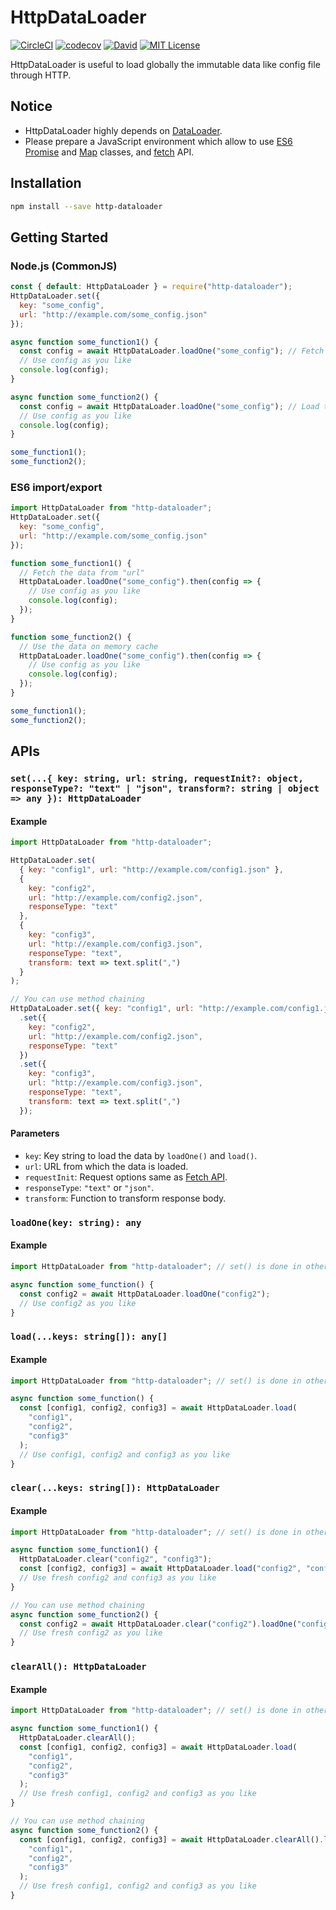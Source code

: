 # HttpDataLoader

[![CircleCI](https://circleci.com/gh/ttokutake/http-dataloader.svg?style=svg)](https://circleci.com/gh/ttokutake/http-dataloader)
[![codecov](https://codecov.io/gh/ttokutake/http-dataloader/branch/master/graph/badge.svg)](https://codecov.io/gh/ttokutake/http-dataloader)
[![David](https://david-dm.org/ttokutake/http-dataloader.svg)](David)
[![MIT License](http://img.shields.io/badge/license-MIT-blue.svg?style=flat)](LICENSE)

HttpDataLoader is useful to load globally the immutable data like config file through HTTP.

## Notice

- HttpDataLoader highly depends on [DataLoader](https://github.com/facebook/dataloader).
- Please prepare a JavaScript environment which allow to use [ES6 Promise](https://developer.mozilla.org/en-US/docs/Web/JavaScript/Reference/Global_Objects/Promise) and [Map](https://developer.mozilla.org/en-US/docs/Web/JavaScript/Reference/Global_Objects/Map) classes,
  and [fetch](https://developer.mozilla.org/en-US/docs/Web/API/Fetch_API) API.

## Installation

```bash
npm install --save http-dataloader
```

## Getting Started

### Node.js (CommonJS)

```js
const { default: HttpDataLoader } = require("http-dataloader");
HttpDataLoader.set({
  key: "some_config",
  url: "http://example.com/some_config.json"
});

async function some_function1() {
  const config = await HttpDataLoader.loadOne("some_config"); // Fetch the data from "url"
  // Use config as you like
  console.log(config);
}

async function some_function2() {
  const config = await HttpDataLoader.loadOne("some_config"); // Load the data on memory cache
  // Use config as you like
  console.log(config);
}

some_function1();
some_function2();
```

### ES6 import/export

```js
import HttpDataLoader from "http-dataloader";
HttpDataLoader.set({
  key: "some_config",
  url: "http://example.com/some_config.json"
});

function some_function1() {
  // Fetch the data from "url"
  HttpDataLoader.loadOne("some_config").then(config => {
    // Use config as you like
    console.log(config);
  });
}

function some_function2() {
  // Use the data on memory cache
  HttpDataLoader.loadOne("some_config").then(config => {
    // Use config as you like
    console.log(config);
  });
}

some_function1();
some_function2();
```

## APIs

### `set(...{ key: string, url: string, requestInit?: object, responseType?: "text" | "json", transform?: string | object => any }): HttpDataLoader`

#### Example

```js
import HttpDataLoader from "http-dataloader";

HttpDataLoader.set(
  { key: "config1", url: "http://example.com/config1.json" },
  {
    key: "config2",
    url: "http://example.com/config2.json",
    responseType: "text"
  },
  {
    key: "config3",
    url: "http://example.com/config3.json",
    responseType: "text",
    transform: text => text.split(",")
  }
);

// You can use method chaining
HttpDataLoader.set({ key: "config1", url: "http://example.com/config1.json" })
  .set({
    key: "config2",
    url: "http://example.com/config2.json",
    responseType: "text"
  })
  .set({
    key: "config3",
    url: "http://example.com/config3.json",
    responseType: "text",
    transform: text => text.split(",")
  });
```

#### Parameters

- `key`: Key string to load the data by `loadOne()` and `load()`.
- `url`: URL from which the data is loaded.
- `requestInit`: Request options same as [Fetch API](https://developer.mozilla.org/en-US/docs/Web/API/Fetch_API/Using_Fetch#Supplying_your_own_request_object).
- `responseType`: `"text"` or `"json"`.
- `transform`: Function to transform response body.

### `loadOne(key: string): any`

#### Example

```js
import HttpDataLoader from "http-dataloader"; // set() is done in other files

async function some_function() {
  const config2 = await HttpDataLoader.loadOne("config2");
  // Use config2 as you like
}
```

### `load(...keys: string[]): any[]`

#### Example

```js
import HttpDataLoader from "http-dataloader"; // set() is done in other files

async function some_function() {
  const [config1, config2, config3] = await HttpDataLoader.load(
    "config1",
    "config2",
    "config3"
  );
  // Use config1, config2 and config3 as you like
}
```

### `clear(...keys: string[]): HttpDataLoader`

#### Example

```js
import HttpDataLoader from "http-dataloader"; // set() is done in other files

async function some_function1() {
  HttpDataLoader.clear("config2", "config3");
  const [config2, config3] = await HttpDataLoader.load("config2", "config3");
  // Use fresh config2 and config3 as you like
}

// You can use method chaining
async function some_function2() {
  const config2 = await HttpDataLoader.clear("config2").loadOne("config2");
  // Use fresh config2 as you like
}
```

### `clearAll(): HttpDataLoader`

#### Example

```js
import HttpDataLoader from "http-dataloader"; // set() is done in other files

async function some_function1() {
  HttpDataLoader.clearAll();
  const [config1, config2, config3] = await HttpDataLoader.load(
    "config1",
    "config2",
    "config3"
  );
  // Use fresh config1, config2 and config3 as you like
}

// You can use method chaining
async function some_function2() {
  const [config1, config2, config3] = await HttpDataLoader.clearAll().loadOne(
    "config1",
    "config2",
    "config3"
  );
  // Use fresh config1, config2 and config3 as you like
}
```
